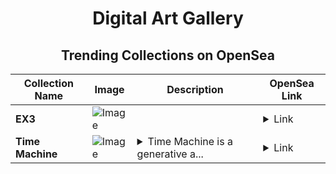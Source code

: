 <div align="center">

# Digital Art Gallery

## Trending Collections on OpenSea

| Collection Name                       | Image                                                                                     | Description                       | OpenSea Link                                                                                          |
|---------------------------------------|-------------------------------------------------------------------------------------------|-----------------------------------|--------------------------------------------------------------------------------------------------------|
| **EX3** | ![Image](https://i.seadn.io/s/raw/files/828b0906d3c6f3f78b4bb2c2ce22ddfc.png?w=500&auto=format?w=200&auto=format) |  | <details><summary>Link</summary>[EX3](https://opensea.io/collection/ex3-1)</details> |
| **Time Machine** | ![Image](https://i.seadn.io/s/raw/files/f4afc0b65b13a529ab0ff01003a8f0aa.png?w=500&auto=format?w=200&auto=format) | <details><summary>Time Machine is a generative a...</summary>Time Machine is a generative artwork that reinterprets the concept of time through an innovative algorithm. By combining complex mathematical calculations with creative visualizations, the piece creates time and represents it in various dimensions. Each interaction and process within the algorithm leads to unique, dynamic displays that make the flow of time tangible as an endless, ever-changing entity. The project invites the viewer to question the relativity of time and its impact on our perception and reality</details> | <details><summary>Link</summary>[Time Machine](https://opensea.io/collection/time-machine-25)</details> |

</div>